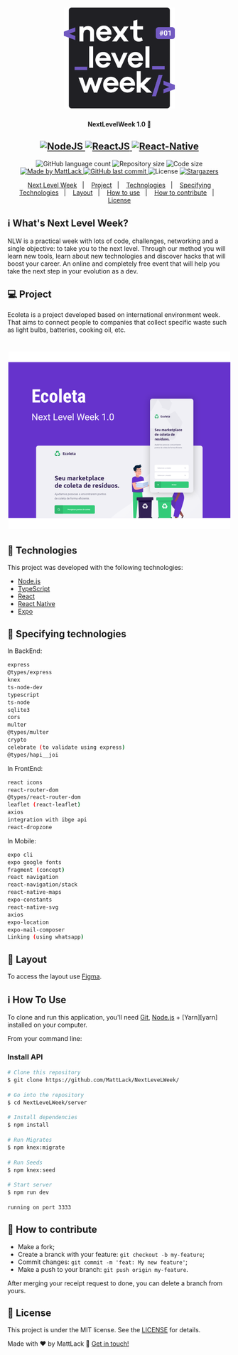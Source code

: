 <h1 align="center">
    <img alt="NextLevelWeek" title="#NextLevelWeek" src=".github/logo.svg" width="250px" />
</h1>

<h4 align="center"> 
	NextLevelWeek 1.0 🚀
</h4>

<h2 align="center">
  <a href="https://nodejs.org/en/">
    <img src="https://img.shields.io/static/v1?label=Node&message=JS&color=blue?style=plastic&logo=Node.js" alt="NodeJS" />
  </a>
  <a href="https://reactjs.org/">
    <img src="https://img.shields.io/static/v1?label=React&message=JS&color=blue?style=plastic&logo=React" alt="ReactJS" />
  </a>
  <a href="https://reactnative.dev/">
    <img src="https://img.shields.io/static/v1?label=React&message=Native&color=blue?style=plastic&logo=React" alt="React-Native" />
  </a>
</h2>

<p align="center">
  <img alt="GitHub language count" src="https://img.shields.io/github/languages/count/MattLack/NextLeveLWeek?color=%2304D361">

  <img alt="Repository size" src="https://img.shields.io/github/repo-size/MattLack/NextLevelWeek">
  
  <img alt="Code size" src="https://img.shields.io/github/languages/code-size/MattLack/NextLevelWeek">
	
  <a href="https://www.linkedin.com/in/matt-lack/">
    <img alt="Made by MattLack" src="https://img.shields.io/badge/made%20by-MattLack-%2304D361">
  </a>

  <a href="https://github.com/MattLack/NextLeveLWeek/commits/master">
    <img alt="GitHub last commit" src="https://img.shields.io/github/last-commit/MattLack/NextLeveLWeek">
  </a>

  <img alt="License" src="https://img.shields.io/badge/license-MIT-brightgreen">
   <a href="https://github.com/MattLack/NextLeveLWeek/stargazers">
    <img alt="Stargazers" src="https://img.shields.io/github/stars/MattLack/NextLeveLWeek?style=social">
  </a>
</p>


<p align="center">
  <a href="#-nlw">Next Level Week</a>&nbsp;&nbsp;&nbsp;|&nbsp;&nbsp;&nbsp;
  <a href="#-project">Project</a>&nbsp;&nbsp;&nbsp;|&nbsp;&nbsp;&nbsp;
  <a href="#rocket-Technologies">Technologies</a>&nbsp;&nbsp;&nbsp;|&nbsp;&nbsp;&nbsp;
  <a href="#-specifying-technologies">Specifying Technologies</a>&nbsp;&nbsp;&nbsp;|&nbsp;&nbsp;&nbsp;
  <a href="#-layout">Layout</a>&nbsp;&nbsp;&nbsp;|&nbsp;&nbsp;&nbsp;
  <a href="#-how-to-use">How to use</a>&nbsp;&nbsp;&nbsp;|&nbsp;&nbsp;&nbsp;
  <a href="#-how-to-contribute">How to contribute</a>&nbsp;&nbsp;&nbsp;|&nbsp;&nbsp;&nbsp;
  <a href="#memo-license">License</a>
</p>

## :information_source: What's Next Level Week?

NLW is a practical week with lots of code, challenges, networking and a single objective: to take you to the next level.
Through our method you will learn new tools, learn about new technologies and discover hacks that will boost your career.
An online and completely free event that will help you take the next step in your evolution as a dev.

## 💻 Project

Ecoleta is a project developed based on international environment week. 
That aims to connect people to companies that collect specific waste such as light bulbs, batteries, cooking oil, etc.

<h1 align="center">
    <img alt="Example" title="Example" src=".github/capa.svg" width="500px" />
</h1>


## :rocket: Technologies

This project was developed with the following technologies:

- [Node.js][nodejs]
- [TypeScript][typescript]
- [React][reactjs]
- [React Native][rn]
- [Expo][expo]

## :dart: Specifying technologies

In BackEnd: 
```bash
express
@types/express
knex
ts-node-dev
typescript
ts-node
sqlite3
cors
multer
@types/multer
crypto
celebrate (to validate using express)
@types/hapi__joi
```

In FrontEnd: 
```bash
react icons
react-router-dom
@types/react-router-dom
leaflet (react-leaflet)
axios
integration with ibge api
react-dropzone
```

In Mobile: 
```bash
expo cli
expo google fonts
fragment (concept)
react navigation
react-navigation/stack
react-native-maps
expo-constants
react-native-svg
axios
expo-location
expo-mail-composer
Linking (using whatsapp)
```


## 🔖 Layout

To access the layout use [Figma](https://www.figma.com/file/1SxgOMojOB2zYT0Mdk28lB/).

## :information_source: How To Use

To clone and run this application, you'll need [Git](https://git-scm.com), [Node.js][nodejs] + [Yarn][yarn] installed on your computer.

From your command line:

### Install API 

```bash
# Clone this repository
$ git clone https://github.com/MattLack/NextLeveLWeek/

# Go into the repository
$ cd NextLeveLWeek/server

# Install dependencies
$ npm install

# Run Migrates
$ npm knex:migrate

# Run Seeds
$ npm knex:seed

# Start server
$ npm run dev

running on port 3333
```

## 🤔 How to contribute

- Make a fork;
- Create a branck with your feature: `git checkout -b my-feature`;
- Commit changes: `git commit -m 'feat: My new feature'`;
- Make a push to your branch: `git push origin my-feature`.

After merging your receipt request to done, you can delete a branch from yours.

## :memo: License

This project is under the MIT license. See the [LICENSE](https://github.com/MattLack/NextLeveLWeek/blob/master/LICENSE) for details.


Made with ♥ by MattLack :wave: [Get in touch!](https://www.linkedin.com/in/matt-lack/)

[nodejs]: https://nodejs.org/
[typescript]: https://www.typescriptlang.org/
[expo]: https://expo.io/
[reactjs]: https://reactjs.org
[rn]: https://facebook.github.io/react-native/
[vs]: https://code.visualstudio.com/
[vceditconfig]: https://marketplace.visualstudio.com/items?itemName=EditorConfig.EditorConfig
[vceslint]: https://marketplace.visualstudio.com/items?itemName=dbaeumer.vscode-eslint
[prettier]: https://marketplace.visualstudio.com/items?itemName=esbenp.prettier-vscode
